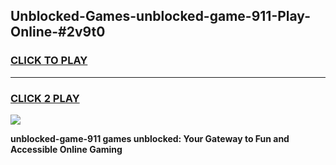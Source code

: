
## Unblocked-Games-unblocked-game-911-Play-Online-#2v9t0
<h3>
<a href="https://premium.freeplayer.one?title=unblocked-game-911&ref=27F">CLICK TO PLAY</a></h3>
<hr>

<h3>
<a href="https://premium.freeplayer.one?title=unblocked-game-911&ref=27F">CLICK 2 PLAY</a>
  
</h3>

<a href="https://premium.freeplayer.one?title=unblocked-game-911&ref=27F"><img src="https://clearcache.store/games.png"></a>


**unblocked-game-911 games unblocked: Your Gateway to Fun and Accessible Online Gaming**
